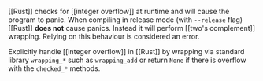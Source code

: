 [[Rust]] checks for [[integer overflow]] at runtime and will cause the program to panic. When compiling in release mode (with `--release` flag) [[Rust]] **does not** cause panics. Instead it will perform [[two's complement]] wrapping. Relying on this behaviour is considered an error.

Explicitly handle [[integer overflow]] in [[Rust]] by wrapping via standard library `wrapping_*` such as `wrapping_add` or return `None` if there is overflow with the `checked_*` methods.
